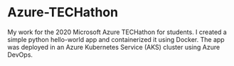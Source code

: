 # Azure-TECHathon
My work for the 2020 Microsoft Azure TECHathon for students. I created a simple python hello-world app and containerized it using Docker. The app was deployed in an Azure Kubernetes Service (AKS) cluster using Azure DevOps. 
